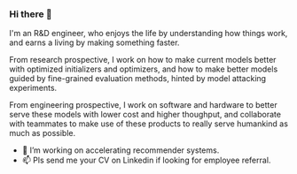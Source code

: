 ### Hi there 👋

I'm an R&D engineer, who enjoys the life by understanding how things work, and earns a living by making something faster.

From research prospective, I work on how to make current models better with optimized initializers and optimizers, and how to make better models guided by fine-grained evaluation methods, hinted by model attacking experiments.

From engineering prospective, I work on software and hardware to better serve these models with lower cost and higher thoughput, and collaborate with teammates to make use of these products to really serve humankind as much as possible.

- 🔭 I’m working on accelerating recommender systems.
- 📫 Pls send me your CV on Linkedin if looking for employee referral.

<!--
**pmixer/pmixer** is a ✨ _special_ ✨ repository because its `README.md` (this file) appears on your GitHub profile.

Here are some ideas to get you started:

- 🔭 I’m currently working on ...
- 🌱 I’m currently learning ...
- 👯 I’m looking to collaborate on ...
- 🤔 I’m looking for help with ...
- 💬 Ask me about ...
- 📫 How to reach me: ...
- 😄 Pronouns: ...
- ⚡ Fun fact: ...
-->
